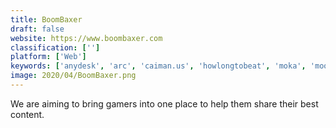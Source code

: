 ```yaml
---
title: BoomBaxer
draft: false 
website: https://www.boombaxer.com
classification: ['']
platform: ['Web']
keywords: ['anydesk', 'arc', 'caiman.us', 'howlongtobeat', 'moka', 'moonlight_game_streaming', 'my_game_collection', 'nvidia_grid', 'otoy', 'parsec', 'remotr', 'retrospec', 'steam_backlog', 'adapta-gtk-theme']
image: 2020/04/BoomBaxer.png
---
```

We are aiming to bring gamers into one place to help them share their best content.